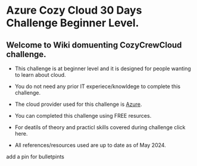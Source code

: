# Azure Cozy Cloud 30 Days Challenge Beginner Level. 

## Welcome to Wiki domuenting  CozyCrewCloud challenge. 

- This challenge is at beginner level and it is designed for people wanting to learn about cloud.

- You do not need any prior IT experiece/knowldege to complete this challenge. 

- The cloud provider used for this challenge is [Azure](https://azure.microsoft.com/en-gb/).  

- You can completed this challenge using FREE resurces. 

- For deatils of theory and practicl skills covered during challenge click here. 

- All references/resources used are up to date as of May 2024. 

add a pin for bulletpints 








